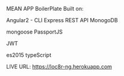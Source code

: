 MEAN APP BoilerPlate Built on:

Angular2 - CLI
Express
REST API
MonogoDB

mongoose
PassportJS

JWT

es2015
typeScript

LIVE URL: https://loc8r-ng.herokuapp.com